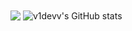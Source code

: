   <img align="center" src="https://github-readme-stats.vercel.app/api?username=v1devv&show_icons=true&line_height=27&include_all_commits=true&count_private=true" />
  <img align="center" src="https://github-readme-stats.vercel.app/api/top-langs/?username=v1devv&exclude_repo=RBLXHUB,v1devv,NHSE-VillagerDB" alt="v1devv's GitHub stats" />
